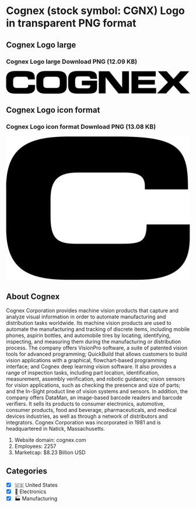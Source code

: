 # Cognex (stock symbol: CGNX) Logo in transparent PNG format

## Cognex Logo large

### Cognex Logo large Download PNG (12.09 KB)

![Cognex Logo large Download PNG (12.09 KB)](/img/orig/CGNX_BIG-5a8e2751.png)

## Cognex Logo icon format

### Cognex Logo icon format Download PNG (13.08 KB)

![Cognex Logo icon format Download PNG (13.08 KB)](/img/orig/CGNX-7e125f14.png)

## About Cognex

Cognex Corporation provides machine vision products that capture and analyze visual information in order to automate manufacturing and distribution tasks worldwide. Its machine vision products are used to automate the manufacturing and tracking of discrete items, including mobile phones, aspirin bottles, and automobile tires by locating, identifying, inspecting, and measuring them during the manufacturing or distribution process. The company offers VisionPro software, a suite of patented vision tools for advanced programming; QuickBuild that allows customers to build vision applications with a graphical, flowchart-based programming interface; and Cognex deep learning vision software. It also provides a range of inspection tasks, including part location, identification, measurement, assembly verification, and robotic guidance; vision sensors for vision applications, such as checking the presence and size of parts; and the In-Sight product line of vision systems and sensors. In addition, the company offers DataMan, an image-based barcode readers and barcode verifiers. It sells its products to consumer electronics, automotive, consumer products, food and beverage, pharmaceuticals, and medical devices industries, as well as through a network of distributors and integrators. Cognex Corporation was incorporated in 1981 and is headquartered in Natick, Massachusetts.

1. Website domain: cognex.com
2. Employees: 2257
3. Marketcap: $8.23 Billion USD


## Categories
- [x] 🇺🇸 United States
- [x] 🔌 Electronics
- [x] 🏭 Manufacturing
